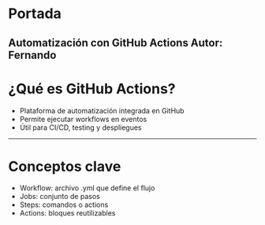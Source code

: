 # Portada
Automatización con GitHub Actions
Autor: Fernando
---

# ¿Qué es GitHub Actions?
- Plataforma de automatización integrada en GitHub
- Permite ejecutar workflows en eventos
- Útil para CI/CD, testing y despliegues
---

# Conceptos clave
- Workflow: archivo .yml que define el flujo
- Jobs: conjunto de pasos
- Steps: comandos o actions
- Actions: bloques reutilizables
